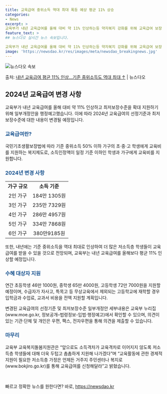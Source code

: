 ```yaml
---
title: 교육급여 중위소득 역대 최대 폭등 예상 평균 11% 상승
categories:
- News
excerpt: >
교육부가 내년 교육급여를 올해 대비 약 11% 인상하는등 약자복지 강화를 위해 교육급여 보장 수준을 확대 지…
feature_text: >
## 뉴스다오 실시간 뉴스 속보입니다.

교육부가 내년 교육급여를 올해 대비 약 11% 인상하는등 약자복지 강화를 위해 교육급여 보장 수준을 확대 지…
image: 'https://newsdao.kr/res/images/meta/newsdao_breakingnews.jpg'
---
```


![뉴스다오 속보](https://newsdao.kr/res/images/meta/newsdao_breakingnews.jpg)

<p>출처: <a href="https://newsdao.kr/2721" rel="dofollow">내년 교육급여 평균 11% 인상…기준 중위소득도 역대 최대 ↑</a> | 뉴스다오</p>

<h2 data-ke-size="size26">2024년 교육급여 변경 사항</h2>
<p data-ke-size="size16">교육부가 내년 교육급여를 올해 대비 약 11% 인상하고 최저보장수준을 확대 지원하기 위해 일부개정안을 행정예고했습니다. 이에 따라 2024년 교육급여의 선정기준과 최저보장수준에 대한 내용이 변경될 예정입니다.</p>

<h3><b><span style="color: #1a5490;">교육급여란?</span></b></h3>
<p data-ke-size="size16">국민기초생활보장법에 따라 기준 중위소득 50% 이하 가구의 초·중·고 학생에게 교육비를 지원하는 복지제도로, 소득인정액이 일정 기준 이하인 학생과 가구에게 교육비를 지원합니다.</p>

<h3><b><span style="color: #1a5490;">2024년 변경 사항</span></b></h3>
<table>
    <tr>
        <td style="text-align: center; height: 17px;"><b>가구 규모</b></td>
        <td style="text-align: center; height: 17px;"><b>소득 기준</b></Td>
    </tr>
    <tr>
        <td style="text-align: center; height: 17px;">2인 가구</td>
        <td style="text-align: center; height: 17px;">184만 1305원</td>
    </tr>
    <tr>
        <td style="text-align: center; height: 17px;">3인 가구</td>
        <td style="text-align: center; height: 17px;">235만 7329원</td>
    </tr>
    <tr>
        <td style="text-align: center; height: 17px;">4인 가구</td>
        <td style="text-align: center; height: 17px;">286만 4957원</td>
    </tr>
    <tr>
        <td style="text-align: center; height: 17px;">5인 가구</td>
        <td style="text-align: center; height: 17px;">334만 7868원</td>
    </tr>
    <tr>
        <td style="text-align: center; height: 17px;">6인 가구</td>
        <td style="text-align: center; height: 17px;">380만9185원</td>
    </tr>
</table>
<p data-ke-size="size16">또한, 내년에는 기준 중위소득을 역대 최대로 인상하여 더 많은 저소득층 학생들이 교육급여를 받을 수 있을 것으로 전망되며, 교육부는 내년 교육급여를 올해보다 평균 11% 인상할 예정입니다.</p>

<h3><b><span style="color: #1a5490;">수혜 대상자 지원</span></b></h3>
<p data-ke-size="size16">연간 초등학생 46만 1000원, 중학생 65만 4000원, 고등학생 72만 7000원을 지원할 예정이며, 수급자가 자사고, 특목고 등 무상교육에서 제외되는 고등학교에 재학할 경우 입학금과 수업료, 교과서 비용을 전액 지원할 계획입니다.</p>

<p data-ke-size="size16">변경된 교육급여의 선정기준 및 최저보장수준 일부개정안 세부내용은 교육부 누리집(www.moe.go.kr, 정보공개–법령정보-입법·행정예고)에서 확인할 수 있으며, 의견이 있는 기관·단체 및 개인은 우편, 팩스, 전자우편을 통해 의견을 제출할 수 있습니다.</p>

<h3><b><span style="color: #1a5490;">마무리</span></b></h3>
<p data-ke-size="size16">교육부 교육복지돌봄지원관은 “앞으로도 소득격차가 교육격차로 이어지지 않도록 저소득층 학생들에 대해 더욱 두텁고 촘촘하게 지원해 나가겠다”며 “교육활동에 관한 경제적 지원이 필요한 저소득층 가정은 언제든 거주지 주민센터나 복지로(www.bokjiro.go.kr)를 통해 교육급여를 신청해달라”고 밝혔습니다.</p>
<p data-ke-size="size16">&nbsp;</p> 

빠르고 정확한 뉴스를 원한다면? 바로, <a href="https://newsdao.kr" rel="dofollow">https://newsdao.kr</a>


    
